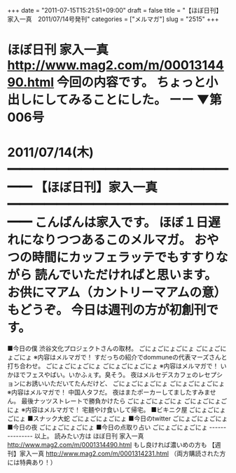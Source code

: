 +++
date = "2011-07-15T15:21:51+09:00"
draft = false
title = "【ほぼ日刊】家入一真　2011/07/14号発刊"
categories = ["メルマガ"]
slug = "2515"
+++

ほぼ日刊 家入一真
<a href="http://www.mag2.com/m/0001314490.html" target="_blank">http://www.mag2.com/m/0001314490.html</a>
今回の内容です。
ちょっと小出しにしてみることにした。
ーー
▼第006号
　　　　　　　　　　　　2011/07/14(木)
━━━━━━━━━━━━━━━━━━━━
【ほぼ日刊】家入一真
━━━━━━━━━━━━━━━━━━━━
こんばんは家入です。
ほぼ１日遅れになりつつあるこのメルマガ。
おやつの時間にカッフェラッテでもすすりながら
読んでいただければと思います。
お供にマアム（カントリーマアムの意）もどうぞ。
今日は週刊の方が初創刊です。
===============================
■今日の僕
渋谷文化プロジェクトさんの取材。
ごにょごにょごにょ
ごにょごにょごにょ
※内容はメルマガで！
すだっちの紹介でdommuneの代表マーズさんと打ち合わせ。
ごにょごにょごにょ
ごにょごにょごにょ
※内容はメルマガで！
いかほでフェスやばい。いかふぇす。臭そう。
夜はメルセデスカフェのレセプションにお誘いいただいてたんだけど、
ごにょごにょごにょ
ごにょごにょごにょ
※内容はメルマガで！
中国人タフだ。
夜はまたポーカーしてましたすみません。
最後ナッツストレートで勝負かけたら
ごにょごにょごにょ
ごにょごにょごにょ
※内容はメルマガで！
宅麺やけ食いして帰宅。
■ビキニク屋
ごにょごにょごにょ
■スナック大蛇
ごにょごにょごにょ
■今日のtwitter
ごにょごにょごにょ
■今日の夜
ごにょごにょごにょ
■今日の点取り占い
ごにょごにょごにょ
&#45;&#45;&#45;&#45;&#45;&#45;&#45;&#45;&#45;&#45;&#45;&#45;&#45;&#45;&#45;
以上。
読みたい方は
ほぼ日刊 家入一真
<a href="http://www.mag2.com/m/0001314490.html" target="_blank">http://www.mag2.com/m/0001314490.html</a>
もし良ければ濃いめの方も
【週刊】家入一真
<a href="http://www.mag2.com/m/0001314231.html" target="_blank">http://www.mag2.com/m/0001314231.html</a>
（両方購読された方には特典あり！）
